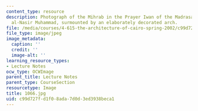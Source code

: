```yaml
---
content_type: resource
description: Photograph of the Mihrab in the Prayer Iwan of the Madrasa of Sultan
  al-Nasir Muhammad, surmounted by an elaborately decorated arch.
file: /media/courses/4-615-the-architecture-of-cairo-spring-2002/c99d727fd1f08ada7d0d3ed3938beca1_1066.jpg
file_type: image/jpeg
image_metadata:
  caption: ''
  credit: ''
  image-alt: ''
learning_resource_types:
- Lecture Notes
ocw_type: OCWImage
parent_title: Lecture Notes
parent_type: CourseSection
resourcetype: Image
title: 1066.jpg
uid: c99d727f-d1f0-8ada-7d0d-3ed3938beca1
---
```


